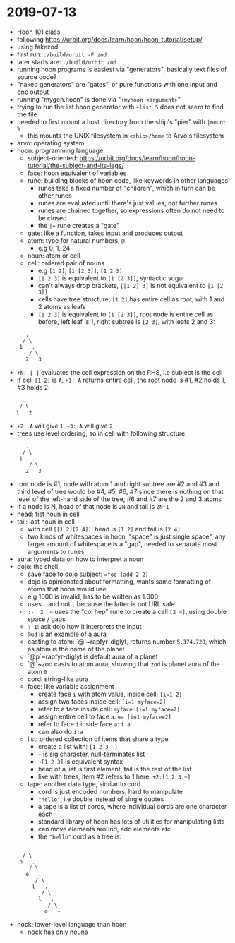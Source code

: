 # 2019-07-13

- Hoon 101 class
- following https://urbit.org/docs/learn/hoon/hoon-tutorial/setup/
- using fakezod 
- first run: `./build/urbit -F zod`
- later starts are: `./build/urbit zod`
- running hoon programs is easiest via "generators", basically text files of source code?
- "naked generators" are "gates", or pure functions with one input and one output
- running "mygen.hoon" is done via "`+myhoon <argument>`"
- trying to run the list.hoon generator with `+list 5` does not seem to find the file
- needed to first mount a host directory from the ship's "pier" with `|mount %`
  - this mounts the UNIX filesystem in `<ship>/home` to Arvo's filesystem
- arvo: operating system
- hoon: programming language
  - subject-oriented: https://urbit.org/docs/learn/hoon/hoon-tutorial/the-subject-and-its-legs/
  - face: hoon equivalent of variables
  - rune: building blocks of hoon code, like keywords in other languages
    - runes take a fixed number of "children", which in turn can be other runes
    - runes are evaluated until there's just values, not further runes
    - runes are chained together, so expressions often do not need to be closed
    - the `|=` rune creates a "gate"
  - gate: like a function, takes input and produces output
  - atom: type for natural numbers, `@`
    - e.g 0, 1, 24
  - noun: atom or cell
  - cell: ordered pair of nouns
    - e.g `[1 2]`, `[1 [2 3]]`, `[1 2 3]`
    - `[1 2 3]` is equivalent to `[1 [2 3]]`, syntactic sugar
    - can't always drop brackets, `[[1 2] 3]` is not equivalent to `[1 [2 3]]`
    - cells have tree structure, `[1 2]` has entire cell as root, with 1 and 2 atoms as leafs
    - `[1 2 3]` is equivalent to `[1 [2 3]]`, root node is entire cell as before, left leaf is 1,
      right subtree is `[2 3]`, with leafs 2 and 3:
```
      .
     / \
    1   .
       / \
      2   3
```

  - `+N: [ ]` evaluates the cell expression on the RHS, i.e subject is the cell
  - if cell `[1 2]` is `A`, `+1: A` returns entire cell, the root node is #1, #2 holds 1, #3 holds 2:
```
     .
    / \
   1   2
```
  - `+2: A` will give `1`, `+3: A` will give `2`
  - trees use level ordering, so in cell with following structure:
```
      .
     / \
    1   .
       / \
      2   3
```
  - root node is #1, node with atom 1 and right subtree are #2 and #3
     and third level of tree would be #4, #5, #6, #7
     since there is nothing on that level of the left-hand side of the tree,
     #6 and #7 are the 2 and 3 atoms
  - if a node is N, head of that node is `2N` and tail is `2N+1`
  - head: fist noun in cell
  - tail: last noun in cell
    - with cell `[[1 2][2 4]]`, head is `[1 2]` and tail is `[2 4]`
    - two kinds of whitespaces in hoon, "space" is just single space", any larger amount of
      whitespace is a "gap", needed to separate most arguments to runes
  - aura: typed data on how to interpret a noun 
- dojo: the shell 
  - save face to dojo subject: `=foo (add 2 2)`
  - dojo is opinionated about formatting, wants same formatting of atoms that hoon would use
  - e.g 1000 is invalid, has to be written as 1.000
  - uses `.` and not `,` because the latter is not URL safe
  - `:-  2  4` uses the "col hep" rune to create a cell `[2 4]`, using double space / gaps
  - `? 1`: ask dojo how it interprets the input
  - `@ud` is an example of a aura
  - casting to atom: \`@\`~rapfyr-diglyt, returns number `5.374.720`, which as atom
    is the name of the planet
  - \`@p\`~rapfyr-diglyt is default aura of a planet
  - \`@\`~zod casts to atom aura, showing that `zod` is planet aura of the atom `0`
  - cord: string-like aura
  - face: like variable assignment
    - create face `i` with atom value, inside cell: `[i=1 2]`
    - assign two faces inside cell: `[i=1 myface=2]`
    - refer to a face inside cell: `myface:[i=1 myface=2]`
    - assign entire cell to face `a`: `=a [i=1 myface=2]`
    - refer to face `i` inside face `a`: `i.a`
    - can also do `i:a`
  - list: ordered collection of items that share a type
    - create a list with: `[1 2 3 ~]`
    - `~` is sig character, null-terminates list
    - `~[1 2 3]` is equivalent syntax
    - head of a list is first element, tail is the rest of the list
    - like with trees, item #2 refers to 1 here: `+2:[1 2 3 ~]`
  - tape: another data type, similar to cord
    - cord is just encoded numbers, hard to manipulate
    - `"hello"`, i.e double instead of single quotes
    - a tape is a list of cords, where individual cords are one character each
    - standard library of hoon has lots of utilities for manipulating lists
    - can move elements around, add elements etc
    - the `"hello"` cord as a tree is:
```
      .
     / \
    h   .
       / \
      e   .
         / \
        l   .
           / \
          l   .
             / \
            o   ~
```
- nock: lower-level language than hoon
  - nock has only nouns
